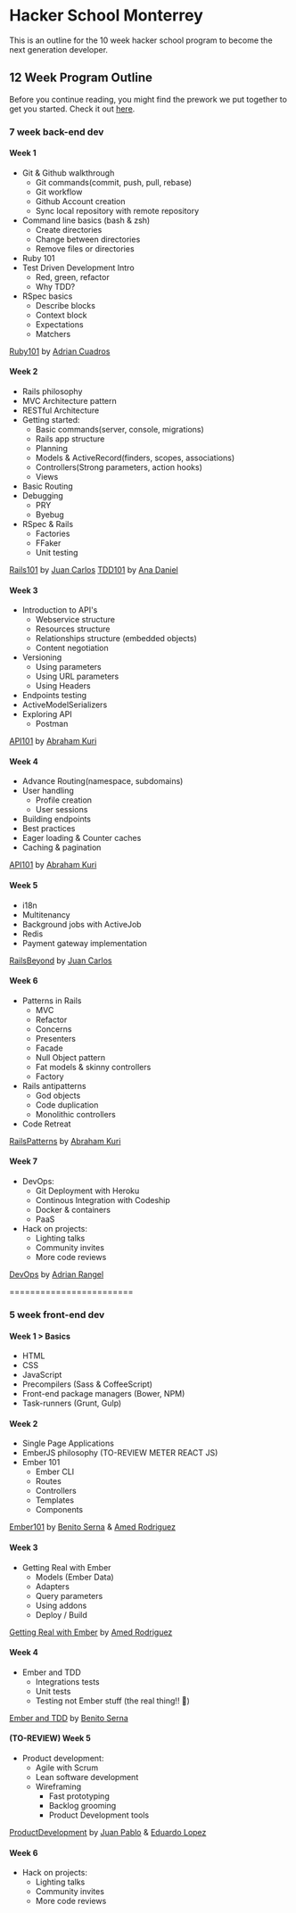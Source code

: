 # Hacker School Monterrey

This is an outline for the 10 week hacker school program to become the next generation developer.

## 12 Week Program Outline

Before you continue reading, you might find the prework we put together to get you started. Check it out [here](http://hackerschoolmty.github.io/prework/).

### 7 week back-end dev


#### Week 1

* Git & Github walkthrough
 	* Git commands(commit, push, pull, rebase)
	* Git workflow
	* Github Account creation
	* Sync local repository with remote repository
* Command line basics (bash & zsh)
	* Create directories
	* Change between directories
	* Remove files or directories
* Ruby 101
* Test Driven Development Intro
	* Red, green, refactor
	* Why TDD?
* RSpec basics
	* Describe blocks
	* Context block 
	* Expectations
	* Matchers

[Ruby101](https://github.com/hackerschoolmty/rbjs101) by [Adrian Cuadros](https://github.com/adriancuadros)

#### Week 2

* Rails philosophy
* MVC Architecture pattern
* RESTful Architecture
* Getting started:
	* Basic commands(server, console, migrations)
	* Rails app structure
	* Planning
	* Models & ActiveRecord(finders, scopes, associations)
	* Controllers(Strong parameters, action hooks)
	* Views
* Basic Routing
* Debugging
	* PRY
	* Byebug
* RSpec & Rails
	* Factories	 
	* FFaker
	* Unit testing

[Rails101](https://github.com/hackerschoolmty/Rails101) by [Juan Carlos](https://github.com/zenbakiak)
[TDD101](https://github.com/hackerschoolmty/TDD101) by [Ana Daniel](https://github.com/anadaniel)


#### Week 3

* Introduction to API's
	* Webservice structure
	* Resources structure
	* Relationships structure (embedded objects) 
	* Content negotiation
* Versioning
	* Using parameters
	* Using URL parameters
	* Using Headers
* Endpoints testing
* ActiveModelSerializers
* Exploring API
	* Postman	

[API101](https://github.com/hackerschoolmty/api101) by [Abraham Kuri](https://github.com/kurenn)


#### Week 4

* Advance Routing(namespace, subdomains)
* User handling
	* Profile creation
	* User sessions
* Building endpoints
* Best practices
* Eager loading & Counter caches
* Caching & pagination

[API101](https://github.com/hackerschoolmty/api101) by [Abraham Kuri](https://github.com/kurenn)

#### Week 5

* i18n
* Multitenancy
* Background jobs with ActiveJob
* Redis
* Payment gateway implementation

[RailsBeyond]() by [Juan Carlos](https://github.com/zenbakiak)

#### Week 6

* Patterns in Rails
	* MVC
	* Refactor
	* Concerns
	* Presenters
	* Facade
	* Null Object pattern
	* Fat models & skinny controllers
	* Factory
* Rails antipatterns
	* God objects
	* Code duplication
	* Monolithic controllers
* Code Retreat

[RailsPatterns](https://github.com/hackerschoolmty/rails-patterns) by [Abraham Kuri](https://github.com/kurenn)


#### Week 7

* DevOps:
	* Git Deployment with Heroku
	* Continous Integration with Codeship
	* Docker & containers
	* PaaS
* Hack on projects:
	* Lighting talks
	* Community invites
	* More code reviews

[DevOps](https://github.com/hackerschoolmty/devops) by [Adrian Rangel](https://github.com/acrogenesis)

========================

### 5 week front-end dev

#### Week 1 > Basics

* HTML
* CSS
* JavaScript
* Precompilers (Sass & CoffeeScript)
* Front-end package managers (Bower, NPM)
* Task-runners (Grunt, Gulp)

#### Week 2

* Single Page Applications
* EmberJS philosophy (TO-REVIEW METER REACT JS)
* Ember 101
	* Ember CLI
	* Routes
	* Controllers
	* Templates
	* Components

[Ember101]() by [Benito Serna](https://github.com/bhserna) & [Amed Rodriguez](https://github.com/amedrz)

#### Week 3

* Getting Real with Ember
	* Models (Ember Data)
 	* Adapters
	* Query parameters
	* Using addons
	* Deploy / Build

[Getting Real with Ember]() by [Amed Rodriguez](https://github.com/amedrz)

#### Week 4

* Ember and TDD
	* Integrations tests
	* Unit tests
	* Testing not Ember stuff (the real thing!! :beers:)

[Ember and TDD]() by [Benito Serna](https://github.com/bhserna)


#### (TO-REVIEW) Week 5

* Product development:
	* Agile with Scrum 
  * Lean software development 
  * Wireframing
	* Fast prototyping
	* Backlog grooming
	* Product Development tools

[ProductDevelopment]() by [Juan Pablo](https://github.com/juanpabloe) & [Eduardo Lopez](https://github.com/edolopez)

#### Week 6

* Hack on projects:
	* Lighting talks
	* Community invites
	* More code reviews
